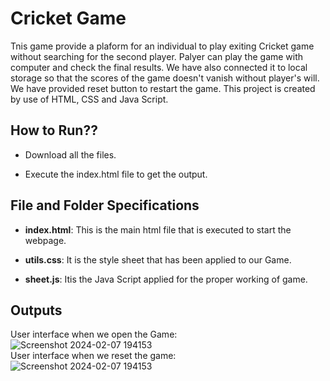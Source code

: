 # Cricket Game
Tnis game provide a plaform for an individual to play exiting Cricket game without searching for the second player. Palyer can play the game with computer and check the final results. We have also connected it to local storage so that the scores of the game doesn't vanish without player's will. We have provided reset button to restart the game.
This project is created by use of HTML, CSS and Java Script.

## How to Run??
* Download all the files. 

* Execute the index.html file to get the output.

## File and Folder Specifications

* **index.html**: This is the main html file that is executed to start the webpage.

* **utils.css**: It is the style sheet that has been applied to our Game.

* **sheet.js**: Itis the Java Script applied for the proper working of game.

## Outputs
User interface when we open the Game: <br>
![Screenshot 2024-02-07 194153](https://github.com/Kanika-1404/Cricket-Game/assets/140299493/7b4888bc-0ca5-4ce3-979d-282fe11135b3)
<br>User interface when we reset the game: <br>
![Screenshot 2024-02-07 194153](https://github.com/Kanika-1404/Cricket-Game/assets/140299493/d43ec13e-cbd7-40ae-b5b5-c4b3615f37f6)
